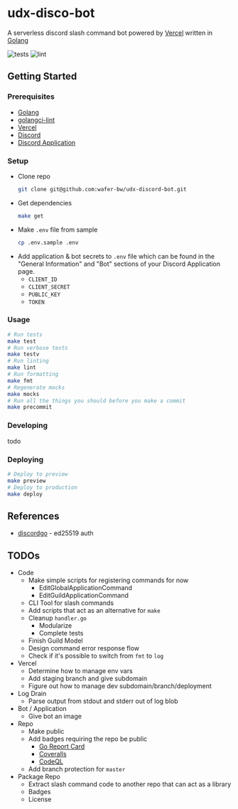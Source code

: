# udx-disco-bot
A serverless discord slash command bot powered by [Vercel](https://vercel.com/) written in [Golang](https://golang.org/)

![tests](https://github.com/wafer-bw/udx-discord-bot/workflows/tests/badge.svg)
![lint](https://github.com/wafer-bw/udx-discord-bot/workflows/lint/badge.svg)

## Getting Started

### Prerequisites
* [Golang](https://golang.org/dl/)
* [golangci-lint](https://golangci-lint.run/usage/install/#local-installation)
* [Vercel](https://vercel.com/)
* [Discord](https://discord.com/)
* [Discord Application](https://discord.com/developers/applications)

### Setup
- Clone repo
    ```sh
    git clone git@github.com:wafer-bw/udx-discord-bot.git
    ```
- Get dependencies
    ```sh
    make get
    ```
- Make `.env` file from sample
    ```sh
    cp .env.sample .env
    ```
- Add application & bot secrets to `.env` file which can be found in the "General Information" and "Bot" sections of your Discord Application page.
    - `CLIENT_ID`
    - `CLIENT_SECRET`
    - `PUBLIC_KEY`
    - `TOKEN`

### Usage
```sh
# Run tests
make test
# Run verbose tests
make testv
# Run linting
make lint
# Run formatting
make fmt
# Regenerate mocks
make mocks
# Run all the things you should before you make a commit
make precommit
```

### Developing
todo

### Deploying
```sh
# Deploy to preview
make preview
# Deploy to production
make deploy
```

## References
* [discordgo](https://github.com/bwmarrin/discordgo) - ed25519 auth

## TODOs
* Code
    * Make simple scripts for registering commands for now
        - EditGlobalApplicationCommand
        - EditGuildApplicationCommand
    * CLI Tool for slash commands
    * Add scripts that act as an alternative for `make`
    * Cleanup `handler.go`
        * Modularize
        * Complete tests
    * Finish Guild Model
    * Design command error response flow
    * Check if it's possible to switch from `fmt` to `log`
* Vercel
    * Determine how to manage env vars
    * Add staging branch and give subdomain
    * Figure out how to manage dev subdomain/branch/deployment
* Log Drain
    * Parse output from stdout and stderr out of log blob
* Bot / Application
    * Give bot an image
* Repo
    * Make public
    * Add badges requiring the repo be public
        * [Go Report Card](https://goreportcard.com/)
        * [Coveralls](https://coveralls.io/)
        * [CodeQL](https://github.com/wafer-bw/udx-disco-bot/security)
    * Add branch protection for `master`
* Package Repo
    * Extract slash command code to another repo that can act as a library
    * Badges
    * License
